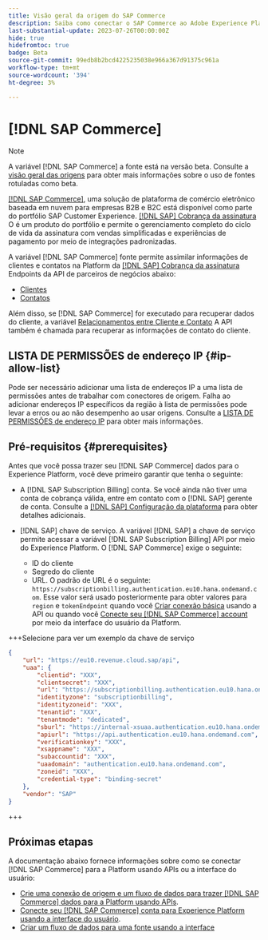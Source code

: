 ```yaml
---
title: Visão geral da origem do SAP Commerce
description: Saiba como conectar o SAP Commerce ao Adobe Experience Platform usando APIs ou a interface do usuário.
last-substantial-update: 2023-07-26T00:00:00Z
hide: true
hidefromtoc: true
badge: Beta
source-git-commit: 99edb8b2bcd4225235038e966a367d91375c961a
workflow-type: tm+mt
source-wordcount: '394'
ht-degree: 3%

---
```


# [!DNL SAP Commerce]

>[!NOTE]
>
>A variável [!DNL SAP Commerce] a fonte está na versão beta. Consulte a [visão geral das origens](../../home.md#terms-and-conditions) para obter mais informações sobre o uso de fontes rotuladas como beta.

[[!DNL SAP Commerce]](https://www.sap.com/india/products/acquired-brands/what-is-hybris.html), uma solução de plataforma de comércio eletrônico baseada em nuvem para empresas B2B e B2C está disponível como parte do portfólio SAP Customer Experience. [[!DNL SAP] Cobrança da assinatura](https://www.sap.com/products/financial-management/subscription-billing.html) O é um produto do portfólio e permite o gerenciamento completo do ciclo de vida da assinatura com vendas simplificadas e experiências de pagamento por meio de integrações padronizadas.

A variável [!DNL SAP Commerce] fonte permite assimilar informações de clientes e contatos na Platform da [[!DNL SAP] Cobrança da assinatura](https://www.sap.com/products/financial-management/subscription-billing.html) Endpoints da API de parceiros de negócios abaixo:

* [Clientes](https://api.sap.com/api/BusinessPartner_APIs/path/GET_customers)
* [Contatos](https://api.sap.com/api/BusinessPartner_APIs/path/GET_contacts)

Além disso, se [!DNL SAP Commerce] for executado para recuperar dados do cliente, a variável [Relacionamentos entre Cliente e Contato](https://api.sap.com/api/BusinessPartner_APIs/path/GET_relationships-customer-contacts) A API também é chamada para recuperar as informações de contato do cliente.

## LISTA DE PERMISSÕES de endereço IP {#ip-allow-list}

Pode ser necessário adicionar uma lista de endereços IP a uma lista de permissões antes de trabalhar com conectores de origem. Falha ao adicionar endereços IP específicos da região à lista de permissões pode levar a erros ou ao não desempenho ao usar origens. Consulte a [LISTA DE PERMISSÕES de endereço IP](../../ip-address-allow-list.md) para obter mais informações.

## Pré-requisitos {#prerequisites}

Antes que você possa trazer seu [!DNL SAP Commerce] dados para o Experience Platform, você deve primeiro garantir que tenha o seguinte:

* A [!DNL SAP Subscription Billing] conta. Se você ainda não tiver uma conta de cobrança válida, entre em contato com o [!DNL SAP] gerente de conta. Consulte a [[!DNL SAP] Configuração da plataforma](https://help.sap.com/doc/5fd179965d5145fbbe7f2a7aa1272338/latest/en-US/PlatformConfiguration.pdf) para obter detalhes adicionais.

* [!DNL SAP] chave de serviço. A variável [!DNL SAP] a chave de serviço permite acessar a variável [!DNL SAP Subscription Billing] API por meio do Experience Platform. O [!DNL SAP Commerce] exige o seguinte:
   * ID do cliente
   * Segredo do cliente
   * URL. O padrão de URL é o seguinte: `https://subscriptionbilling.authentication.eu10.hana.ondemand.com`. Esse valor será usado posteriormente para obter valores para `region` e `tokenEndpoint` quando você [Criar conexão básica](../../tutorials/api/create/ecommerce/sap-commerce.md#base-connection) usando a API ou quando você [Conecte seu [!DNL SAP Commerce] account](../../tutorials/ui/create/ecommerce/sap-commerce.md#connect-account) por meio da interface do usuário da Platform.

+++Selecione para ver um exemplo da chave de serviço

```json
{ 
    "url": "https://eu10.revenue.cloud.sap/api",
    "uaa": {
        "clientid": "XXX",
        "clientsecret": "XXX",
        "url": "https://subscriptionbilling.authentication.eu10.hana.ondemand.com",
        "identityzone": "subscriptionbilling",
        "identityzoneid": "XXX",
        "tenantid": "XXX",
        "tenantmode": "dedicated",
        "sburl": "https://internal-xsuaa.authentication.eu10.hana.ondemand.com",
        "apiurl": "https://api.authentication.eu10.hana.ondemand.com",
        "verificationkey": "XXX",
        "xsappname": "XXX",
        "subaccountid": "XXX",
        "uaadomain": "authentication.eu10.hana.ondemand.com",
        "zoneid": "XXX",
        "credential-type": "binding-secret"
    },
    "vendor": "SAP"
}
```

+++

## Próximas etapas

A documentação abaixo fornece informações sobre como se conectar [!DNL SAP Commerce] para a Platform usando APIs ou a interface do usuário:

* [Crie uma conexão de origem e um fluxo de dados para trazer [!DNL SAP Commerce] dados para a Platform usando APIs](../../tutorials/api/create/ecommerce/sap-commerce.md).
* [Conecte seu [!DNL SAP Commerce] conta para Experience Platform usando a interface do usuário](../../tutorials/ui/create/ecommerce/sap-commerce.md).
* [Criar um fluxo de dados para uma fonte usando a interface](../../tutorials/ui/dataflow/ecommerce.md)
